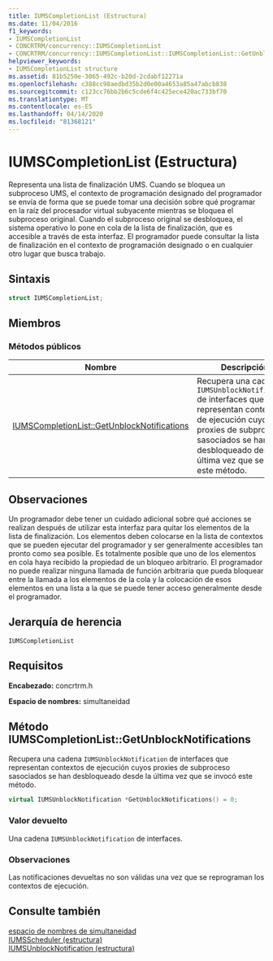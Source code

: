 ```yaml
---
title: IUMSCompletionList (Estructura)
ms.date: 11/04/2016
f1_keywords:
- IUMSCompletionList
- CONCRTRM/concurrency::IUMSCompletionList
- CONCRTRM/concurrency::IUMSCompletionList::IUMSCompletionList::GetUnblockNotifications
helpviewer_keywords:
- IUMSCompletionList structure
ms.assetid: 81b5250e-3065-492c-b20d-2cdabf12271a
ms.openlocfilehash: c388cc98aedbd35b2d0e00a4653a85a47abcb838
ms.sourcegitcommit: c123cc76bb2b6c5cde6f4c425ece420ac733bf70
ms.translationtype: MT
ms.contentlocale: es-ES
ms.lasthandoff: 04/14/2020
ms.locfileid: "81368121"
---
```

# <a name="iumscompletionlist-structure"></a>IUMSCompletionList (Estructura)

Representa una lista de finalización UMS. Cuando se bloquea un subproceso UMS, el contexto de programación designado del programador se envía de forma que se puede tomar una decisión sobre qué programar en la raíz del procesador virtual subyacente mientras se bloquea el subproceso original. Cuando el subproceso original se desbloquea, el sistema operativo lo pone en cola de la lista de finalización, que es accesible a través de esta interfaz. El programador puede consultar la lista de finalización en el contexto de programación designado o en cualquier otro lugar que busca trabajo.

## <a name="syntax"></a>Sintaxis

```cpp
struct IUMSCompletionList;
```

## <a name="members"></a>Miembros

### <a name="public-methods"></a>Métodos públicos

|Nombre|Descripción|
|----------|-----------------|
|[IUMSCompletionList::GetUnblockNotifications](#getunblocknotifications)|Recupera una cadena `IUMSUnblockNotification` de interfaces que representan contextos de ejecución cuyos proxies de subproceso sasociados se han desbloqueado desde la última vez que se invocó este método.|

## <a name="remarks"></a>Observaciones

Un programador debe tener un cuidado adicional sobre qué acciones se realizan después de utilizar esta interfaz para quitar los elementos de la lista de finalización. Los elementos deben colocarse en la lista de contextos que se pueden ejecutar del programador y ser generalmente accesibles tan pronto como sea posible. Es totalmente posible que uno de los elementos en cola haya recibido la propiedad de un bloqueo arbitrario. El programador no puede realizar ninguna llamada de función arbitraria que pueda bloquear entre la llamada a los elementos de la cola y la colocación de esos elementos en una lista a la que se puede tener acceso generalmente desde el programador.

## <a name="inheritance-hierarchy"></a>Jerarquía de herencia

`IUMSCompletionList`

## <a name="requirements"></a>Requisitos

**Encabezado:** concrtrm.h

**Espacio de nombres:** simultaneidad

## <a name="iumscompletionlistgetunblocknotifications-method"></a><a name="getunblocknotifications"></a>Método IUMSCompletionList::GetUnblockNotifications

Recupera una cadena `IUMSUnblockNotification` de interfaces que representan contextos de ejecución cuyos proxies de subproceso sasociados se han desbloqueado desde la última vez que se invocó este método.

```cpp
virtual IUMSUnblockNotification *GetUnblockNotifications() = 0;
```

### <a name="return-value"></a>Valor devuelto

Una cadena `IUMSUnblockNotification` de interfaces.

### <a name="remarks"></a>Observaciones

Las notificaciones devueltas no son válidas una vez que se reprograman los contextos de ejecución.

## <a name="see-also"></a>Consulte también

[espacio de nombres de simultaneidad](concurrency-namespace.md)<br/>
[IUMSScheduler (estructura)](iumsscheduler-structure.md)<br/>
[IUMSUnblockNotification (estructura)](iumsunblocknotification-structure.md)

